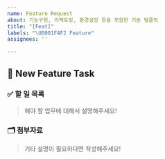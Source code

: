 ```yaml
---
name: Feature Request
about: 기능구현, 리팩토링, 환경설정 등을 포함한 기본 템플릿
title: "[Feat]"
labels: "\U0001F4F2 Feature"
assignees: ''

---
```


## 📲 New Feature Task

### ✅ 할 일 목록

> 해야 할 업무에 대해서 설명해주세요!

### 🗂️ 첨부자료

> 기타 설명이 필요하다면 작성해주세요!
